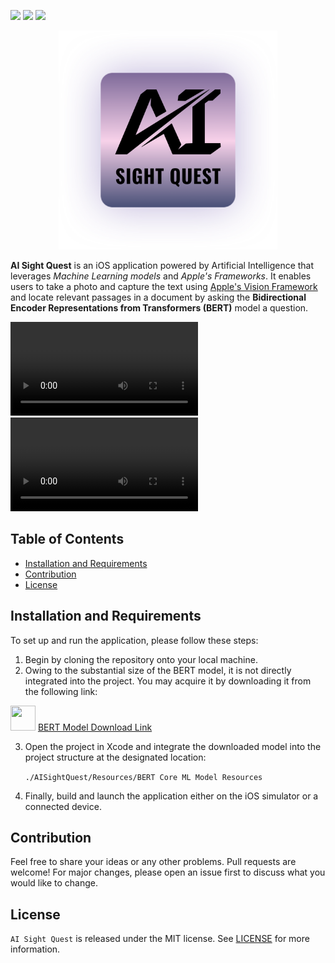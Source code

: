 <img src="https://badgen.net/static/Platform/iOS?color=4C5279"> <img src="https://badgen.net/github/tag/nsswifter/aisightquest?color=6D609E"> <img src="https://badgen.net/github/license/nsswifter/aisightquest?color=A292B1">

<p align="center"> <img src="Documentation/AISightQuest.png" width="350" height="350"/> </p>

**AI Sight Quest** is an iOS application powered by Artificial Intelligence that leverages *Machine Learning models* and *Apple's Frameworks*. It enables users to take a photo and capture the text using [Apple's Vision Framework](https://developer.apple.com/documentation/vision) and locate relevant passages in a document by asking the **Bidirectional Encoder Representations from Transformers (BERT)** model a question.

![Demo In Light Mode](Documentation/demo-light-mode.mov)
![Demo In Dark Mode](Documentation/demo-dark-mode.mov)

## Table of Contents

- [Installation and Requirements](#installation-and-requirements) <!-- - [References](#references) -->
- [Contribution](#contribution)
- [License](#license)

## Installation and Requirements

To set up and run the application, please follow these steps:

1. Begin by cloning the repository onto your local machine.
2. Owing to the substantial size of the BERT model, it is not directly integrated into the project. You may acquire it by downloading it from the following link:

<img src="https://github.com/nsswifter/nsswifter/blob/main/assets/core_ml.png" width="40" height="40"/> [BERT Model Download Link](https://ml-assets.apple.com/coreml/models/Text/QuestionAnswering/BERT_SQUAD/BERTSQUADFP16.mlmodel)

3. Open the project in Xcode and integrate the downloaded model into the project structure at the designated location:

   `./AISightQuest/Resources/BERT Core ML Model Resources`

4. Finally, build and launch the application either on the iOS simulator or a connected device.

<!-- ## References

<img src="https://github.com/devicons/devicon/blob/master/icons/figma/figma-original.svg" width="40" height="40"/> [Project's Figma Design](https://www.figma.com/file/PNYtxvPgMP7x5hdTZz7YIZ/AI-Sight-Quest?type=design&node-id=18%3A479&mode=design&t=LZixx9SKG5oeNCXc-1) -->

## Contribution

Feel free to share your ideas or any other problems. Pull requests are welcome! 
For major changes, please open an issue first to discuss what you would like to change.

## License

`AI Sight Quest` is released under the MIT license. See [LICENSE](LICENSE) for more information.
